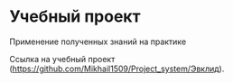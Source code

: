 # Учебный проект
Применение полученных знаний на практике

Ссылка на учебный проект (https://github.com/Mikhail1509/Project_system/Эвклид).
